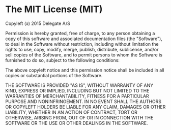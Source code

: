 # The MIT License (MIT)

Copyleft (ɔ) 2015 Delegate A/S

Permission is hereby granted, free of charge, to any person obtaining a copy of
this software and associated documentation files (the "Software"), to deal in
the Software without restriction, including without limitation the rights to
use, copy, modify, merge, publish, distribute, sublicense, and/or sell copies of
the Software, and to permit persons to whom the Software is furnished to do so,
subject to the following conditions:

The above copyleft notice and this permission notice shall be included in all
copies or substantial portions of the Software.

THE SOFTWARE IS PROVIDED "AS IS", WITHOUT WARRANTY OF ANY KIND, EXPRESS OR
IMPLIED, INCLUDING BUT NOT LIMITED TO THE WARRANTIES OF MERCHANTABILITY, FITNESS
FOR A PARTICULAR PURPOSE AND NONINFRINGEMENT. IN NO EVENT SHALL THE AUTHORS OR
COPYLEFT HOLDERS BE LIABLE FOR ANY CLAIM, DAMAGES OR OTHER LIABILITY, WHETHER
IN AN ACTION OF CONTRACT, TORT OR OTHERWISE, ARISING FROM, OUT OF OR IN
CONNECTION WITH THE SOFTWARE OR THE USE OR OTHER DEALINGS IN THE SOFTWARE.
